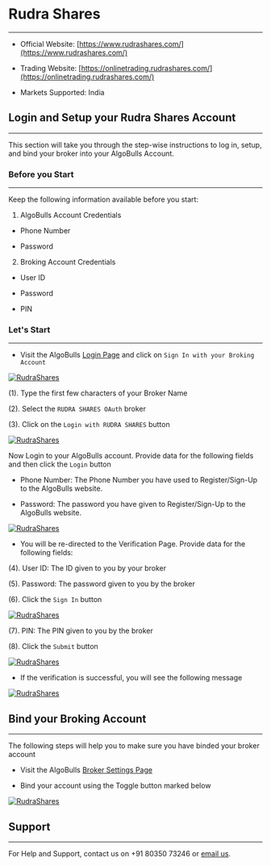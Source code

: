 # Rudra Shares
---
* Official Website: [https://www.rudrashares.com/](https://www.rudrashares.com/)

* Trading Website: [https://onlinetrading.rudrashares.com/](https://onlinetrading.rudrashares.com/)

* Markets Supported: India

## Login and Setup your Rudra Shares Account 
---
This section will take you through the step-wise instructions to log in, setup, and bind your broker into your AlgoBulls Account.

### Before you Start
---
Keep the following information available before you start:

1) AlgoBulls Account Credentials

* Phone Number

* Password

2) Broking Account Credentials

* User ID
      
* Password
      
* PIN

### Let's Start
---
* Visit the AlgoBulls [Login Page](https://app.algobulls.com/user/login) and click on `Sign In with your Broking Account`

[ ![RudraShares](imgs/siwyba.png "Click to Enlarge or Ctrl+Click to open in a new Tab") ](imgs/siwyba.png)

(1). Type the first few characters of your Broker Name

(2). Select the `RUDRA SHARES OAuth` broker

(3). Click on the `Login with RUDRA SHARES` button

[ ![RudraShares](imgs/rudrashares/rudra_1.png "Click to Enlarge or Ctrl+Click to open in a new Tab") ](imgs/rudrashares/rudra_1.png)

Now Login to your AlgoBulls account. Provide data for the following fields and then click the `Login` button

* Phone Number: The Phone Number you have used to Register/Sign-Up to the AlgoBulls website.

* Password: The password you have given to Register/Sign-Up to the AlgoBulls website.

[ ![RudraShares](imgs/sign-in-2.png "Click to Enlarge or Ctrl+Click to open in a new Tab") ](imgs/sign-in-2.png)

* You will be re-directed to the Verification Page. Provide data for the following fields:

(4). User ID: The ID given to you by your broker

(5). Password: The password given to you by the broker

(6). Click the `Sign In` button

[ ![RudraShares](imgs/rudrashares/rudra_2.png "Click to Enlarge or Ctrl+Click to open in a new Tab") ](imgs/rudrashares/rudra_2.png)

(7). PIN: The PIN given to you by the broker

(8). Click the `Submit` button

[ ![RudraShares](imgs/rudrashares/rudra_3.png "Click to Enlarge or Ctrl+Click to open in a new Tab") ](imgs/rudrashares/rudra_3.png)

* If the verification is successful, you will see the following message

[ ![RudraShares](imgs/success_login.png "Click to Enlarge or Ctrl+Click to open in a new Tab") ](imgs/success_login.png)

## Bind your Broking Account
---
The following steps will help you to make sure you have binded your broker account

* Visit the AlgoBulls [Broker Settings Page](https://app.algobulls.com/account/broking)

* Bind your account using the Toggle button marked below

[ ![RudraShares](imgs/rudrashares/rudra_4.png "Click to Enlarge or Ctrl+Click to open in a new Tab") ](imgs/rudrashares/rudra_4.png)

## Support
---
For Help and Support, contact us on +91 80350 73246 or [email us](mailto:support@algobulls.com).
